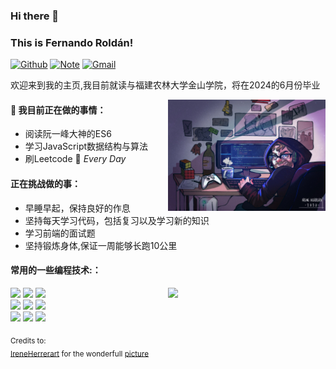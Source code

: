 ### Hi there 👋 
### This is Fernando Roldán!

[![Github](https://img.shields.io/badge/-Github-000?style=flat&logo=Github&logoColor=white)]([https://github.com/FernandoRoldan93](https://github.com/DemoZeKaiYang))
[![Note](https://img.shields.io/badge/-LinkedIn-blue?style=flat&logo=Linkedin&logoColor=white)](http://www.yangzekai.top)
[![Gmail](https://img.shields.io/badge/-Gmail-c14438?style=flat&logo=Gmail&logoColor=white)](mailto:zekaiyangdemo@gmail.com)

欢迎来到我的主页,我目前就读与福建农林大学金山学院，将在2024的6月份毕业 

<img align="right" alt="img" src="https://github.com/FernandoRoldan93/FernandoRoldan93/blob/master/cover_image.jpg" width="50%" height="auto" />


#### 🌱 我目前正在做的事情：
- 阅读阮一峰大神的ES6
- 学习JavaScript数据结构与算法
- 刷Leetcode 🚀 *Every Day*

#### 正在挑战做的事：
- 早睡早起，保持良好的作息
- 坚持每天学习代码，包括复习以及学习新的知识
- 学习前端的面试题
- 坚持锻炼身体,保证一周能够长跑10公里

#### 常用的一些编程技术:：
<p>
	<img width="50%" align="right" src="https://github-readme-stats.vercel.app/api?username=DemoZeKaiYang&show_icons=true&hide_border=true" />


<code><img width="10%" src="https://www.vectorlogo.zone/logos/nodejs/nodejs-ar21.svg"></code>
<code><img width="10%" src="https://www.vectorlogo.zone/logos/w3_html5/w3_html5-ar21.svg"></code>
<code><img width="8%" src="https://www.vectorlogo.zone/logos/javascript/javascript-ar21.svg"></code>
<br />
<code><img width="10%" src="https://www.vectorlogo.zone/logos/reactjs/reactjs-ar21.svg"></code>
<code><img width="10%" src="https://www.vectorlogo.zone/logos/mysql/mysql-ar21.svg"></code>
<code><img width="10%" src="https://www.vectorlogo.zone/logos/mongodb/mongodb-ar21.svg"></code>
<br />
<code><img width="10%" src="https://www.vectorlogo.zone/logos/vuejs/vuejs-ar21.svg"></code>
<code><img width="10%" src="https://www.vectorlogo.zone/logos/apache_hadoop/apache_hadoop-ar21.svg"></code>
<code><img width="10%" src="https://www.vectorlogo.zone/logos/w3_css/w3_css-ar21.svg"></code>
</p>

<sub>Credits to: <br/>[IreneHerrerart](https://www.artstation.com/ireneherrera) for the wonderfull [picture](https://github.com/FernandoRoldan93/FernandoRoldan93/blob/master/cover_image.jpg)</sub>

